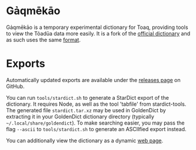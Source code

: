 # Gảqmēkāo

Gảqmēkāo is a temporary experimental dictionary for Toaq, providing tools to view the Tỏadūa data more easily. It is a fork of the [official dictionary](https://github.com/toaq/dictionary) and as such uses the same [format](./format.md).

# Exports

Automatically updated exports are available under the [releases page](https://github.com/robintown/gaqmekao/releases/tag/latest) on GitHub.

You can run `tools/stardict.sh` to generate a StarDict export of the dictionary. It requires Node, as well as the tool 'tabfile' from stardict-tools. The generated file `stardict.tar.xz` may be used in GoldenDict by extracting it in your GoldenDict dictionary directory (typically `~/.local/share/goldendict`). To make searching easier, you may pass the flag `--ascii` to `tools/stardict.sh` to generate an ASCIIfied export instead.

You can additionally view the dictionary as a dynamic [web page](https://robintown.github.io/gaqmekao).
